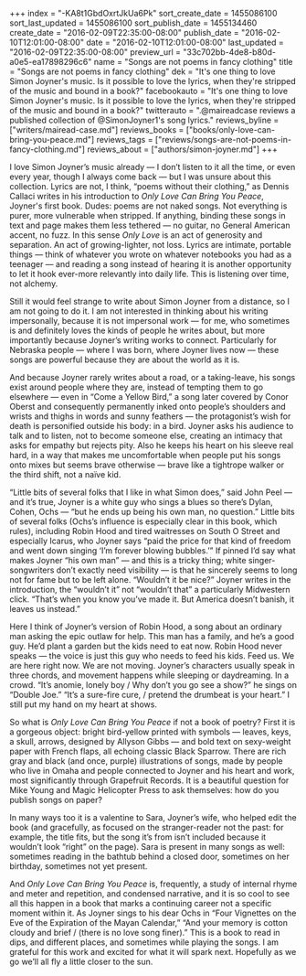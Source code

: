 +++
index = "-KA8t1GbdOxrtJkUa6Pk"
sort_create_date = 1455086100
sort_last_updated = 1455086100
sort_publish_date = 1455134460
create_date = "2016-02-09T22:35:00-08:00"
publish_date = "2016-02-10T12:01:00-08:00"
date = "2016-02-10T12:01:00-08:00"
last_updated = "2016-02-09T22:35:00-08:00"
preview_url = "33c702bb-4de8-b80d-a0e5-ea17898296c6"
name = "Songs are not poems in fancy clothing"
title = "Songs are not poems in fancy clothing"
dek = "It's one thing to love Simon Joyner's music. Is it possible to love the lyrics, when they're stripped of the music and bound in a book?"
facebookauto = "It's one thing to love Simon Joyner's music. Is it possible to love the lyrics, when they're stripped of the music and bound in a book?"
twitterauto = ".@maireadcase reviews a published collection of @SimonJoyner1's song lyrics."
reviews_byline = ["writers/mairead-case.md"]
reviews_books = ["books/only-love-can-bring-you-peace.md"]
reviews_tags = ["reviews/songs-are-not-poems-in-fancy-clothing.md"]
reviews_about = ["authors/simon-joyner.md"]
+++

I love Simon Joyner’s music already — I don’t listen to it all the time, or even every year, though I always come back — but I was unsure about this collection. Lyrics are not, I think, “poems without their clothing,” as Dennis Callaci writes in his introduction to *Only Love Can Bring You Peace*, Joyner's first book. Dudes: poems are not naked songs. Not everything is purer, more vulnerable when stripped. If anything, binding these songs in text and page makes them less tethered — no guitar, no General American accent, no fuzz. In this sense *Only Love* is an act of generosity and separation. An act of growing-lighter, not loss. Lyrics are intimate, portable things — think of whatever you wrote on whatever notebooks you had as a teenager — and reading a song instead of hearing it is another opportunity to let it hook ever-more relevantly into daily life. This is listening over time, not alchemy.

Still it would feel strange to write about Simon Joyner from a distance, so I am not going to do it. I am not interested in thinking about his writing impersonally, because it is not impersonal work — for me, who sometimes is and definitely loves the kinds of people he writes about, but more importantly because Joyner’s writing works to connect. Particularly for Nebraska people — where I was born, where Joyner lives now — these songs are powerful because they are about the world as it is. 

And because Joyner rarely writes about a road, or a taking-leave, his songs exist around people where they are, instead of tempting them to go elsewhere — even in “Come a Yellow Bird,” a song later covered by Conor Oberst and consequently permanently inked onto people’s shoulders and wrists and thighs in words and sunny feathers — the protagonist’s wish for death is personified outside his body: in a bird. Joyner asks his audience to talk and to listen, not to become someone else, creating an intimacy that asks for empathy but rejects pity. Also he keeps his heart on his sleeve real hard, in a way that makes me uncomfortable when people put his songs onto mixes but seems brave otherwise — brave like a tightrope walker or the third shift, not a naïve kid.

“Little bits of several folks that I like in what Simon does,” said John Peel — and it’s true, Joyner is a white guy who sings a blues so there’s Dylan, Cohen, Ochs — “but he ends up being his own man, no question.” Little bits of several folks (Ochs’s influence is especially clear in this book, which rules), including Robin Hood and tired waitresses on South O Street and especially Icarus, who Joyner says “paid the price for that kind of freedom and went down singing ‘I’m forever blowing bubbles.’” If pinned I’d say what makes Joyner “his own man” — and this is a tricky thing; white singer-songwriters don’t exactly need visibility — is that he sincerely seems to long not for fame but to be left alone. “Wouldn’t it be nice?” Joyner writes in the introduction, the “wouldn’t it” not “wouldn’t that” a particularly Midwestern click. “That’s when you know you’ve made it. But America doesn’t banish, it leaves us instead.”

Here I think of Joyner’s version of Robin Hood, a song about an ordinary man asking the epic outlaw for help. This man has a family, and he’s a good guy. He’d plant a garden but the kids need to eat now. Robin Hood never speaks — the voice is just this guy who needs to feed his kids. Feed us. We are here right now. We are not moving. Joyner’s characters usually speak in three chords, and movement happens while sleeping or daydreaming. In a crowd. “It’s anomie, lonely boy / Why don’t you go see a show?” he sings on “Double Joe.” “It’s a sure-fire cure, / pretend the drumbeat is your heart.” I still put my hand on my heart at shows.

So what is *Only Love Can Bring You Peace* if not a book of poetry? First it is a gorgeous object: bright bird-yellow printed with symbols — leaves, keys, a skull, arrows, designed by Allyson Gibbs — and bold text on sexy-weight paper with French flaps, all echoing classic Black Sparrow. There are rich gray and black (and once, purple) illustrations of songs, made by people who live in Omaha and people connected to Joyner and his heart and work, most significantly through Grapefruit Records. It is a beautiful question for Mike Young and Magic Helicopter Press to ask themselves: how do you publish songs on paper? 

In many ways too it is a valentine to Sara, Joyner’s wife, who helped edit the book (and gracefully, as focused on the stranger-reader not the past: for example, the title fits, but the song it’s from isn’t included because it wouldn’t look “right” on the page). Sara is present in many songs as well: sometimes reading in the bathtub behind a closed door, sometimes on her birthday, sometimes not yet present. 

And *Only Love Can Bring You Peace* is, frequently, a study of internal rhyme and meter and repetition, and condensed narrative, and it is so cool to see all this happen in a book that marks a continuing career not a specific moment within it. As Joyner sings to his dear Ochs in “Four Vignettes on the Eve of the Expiration of the Mayan Calendar,” “And your memory is cotton cloudy and brief / (there is no love song finer).” This is a book to read in dips, and different places, and sometimes while playing the songs. I am grateful for this work and excited for what it will spark next. Hopefully as we go we’ll all fly a little closer to the sun.
